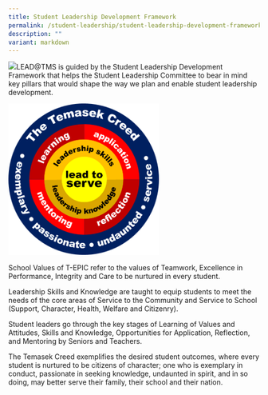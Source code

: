 ```yaml
---
title: Student Leadership Development Framework
permalink: /student-leadership/student-leadership-development-framework/
description: ""
variant: markdown
---
```


![](/images/2025_Student_Leaders_2.jpg)LEAD@TMS is guided by the Student Leadership Development Framework that helps the Student Leadership Committee to bear in mind key pillars that would shape the way we plan and enable student leadership development.

<img style="width:60%" src="/images/sliFramework.png">

School Values of T-EPIC refer to the values of Teamwork, Excellence in Performance, Integrity and Care to be nurtured in every student.  
  
Leadership Skills and Knowledge are taught to equip students to meet the needs of the core areas of Service to the Community and Service to School (Support, Character, Health, Welfare and Citizenry).  
  
Student leaders go through the key stages of Learning of Values and Attitudes, Skills and Knowledge, Opportunities for Application, Reflection, and Mentoring by Seniors and Teachers.  
  
The Temasek Creed exemplifies the desired student outcomes, where every student is nurtured to be citizens of character; one who is exemplary in conduct, passionate in seeking knowledge, undaunted in spirit, and in so doing, may better serve their family, their school and their nation.

